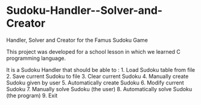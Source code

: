 # Sudoku-Handler--Solver-and-Creator
Handler, Solver and Creator for the Famus Sudoku Game

This project was developed for a school lesson in which we learned C programming language.

It is a Sudoku Handler that should be able to :
	1. Load Sudoku table from file 
	2. Save current Sudoku to file
	3. Clear current Sudoku
	4. Manually create Sudoku given by user
	5. Automatically create Sudoku
	6. Modify current Sudoku
	7. Manually solve Sudoku (the user)
	8. Automatically solve Sudoku (the program)
	9. Exit
	
